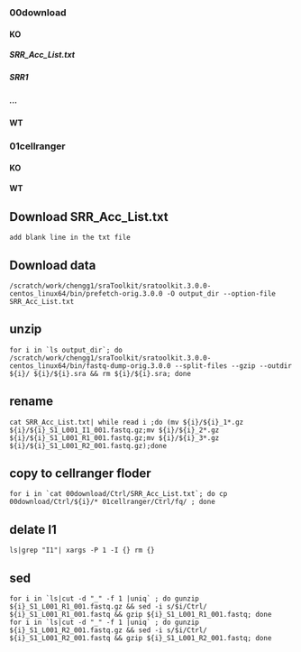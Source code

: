 ### 00download
#### KO
##### SRR_Acc_List.txt
##### SRR1
##### ...
#### WT
### 01cellranger
#### KO
#### WT


## Download SRR_Acc_List.txt

```
add blank line in the txt file
```



## Download data

```
/scratch/work/chengg1/sraToolkit/sratoolkit.3.0.0-centos_linux64/bin/prefetch-orig.3.0.0 -O output_dir --option-file SRR_Acc_List.txt
```


## unzip
```
for i in `ls output_dir`; do /scratch/work/chengg1/sraToolkit/sratoolkit.3.0.0-centos_linux64/bin/fastq-dump-orig.3.0.0 --split-files --gzip --outdir ${i}/ ${i}/${i}.sra && rm ${i}/${i}.sra; done
```

## rename
```
cat SRR_Acc_List.txt| while read i ;do (mv ${i}/${i}_1*.gz ${i}/${i}_S1_L001_I1_001.fastq.gz;mv ${i}/${i}_2*.gz ${i}/${i}_S1_L001_R1_001.fastq.gz;mv ${i}/${i}_3*.gz ${i}/${i}_S1_L001_R2_001.fastq.gz);done
```

## copy to cellranger floder
```
for i in `cat 00download/Ctrl/SRR_Acc_List.txt`; do cp 00download/Ctrl/${i}/* 01cellranger/Ctrl/fq/ ; done
```

## delate I1
```
ls|grep "I1"| xargs -P 1 -I {} rm {}
```

## sed 
```
for i in `ls|cut -d "_" -f 1 |uniq` ; do gunzip ${i}_S1_L001_R1_001.fastq.gz && sed -i s/$i/Ctrl/ ${i}_S1_L001_R1_001.fastq && gzip ${i}_S1_L001_R1_001.fastq; done
for i in `ls|cut -d "_" -f 1 |uniq` ; do gunzip ${i}_S1_L001_R2_001.fastq.gz && sed -i s/$i/Ctrl/ ${i}_S1_L001_R2_001.fastq && gzip ${i}_S1_L001_R2_001.fastq; done
```
